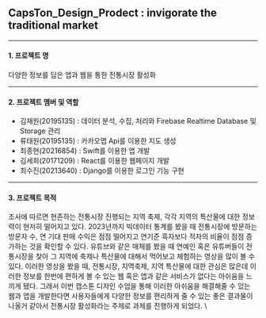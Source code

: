 ## CapsTon_Design_Prodect : invigorate the traditional market

---
#### 1. 프로젝트 명
다양한 정보를 담은 앱과 웹을 통한 전통시장 활성화

---
#### 2. 프로젝트 멤버 및 역할
* 김재원(20195135) : 데이터 분석, 수집, 처리와 Firebase Realtime Database 및 Storage 관리
* 류태원(20195135) : 카카오맵 Api를 이용한 지도 생성
* 최종현(20216854) : Swift를 이용한 앱 개발
* 김세희(20171209) : React를 이용한 웹페이지 개발
* 최수진(20213640) : Django를 이용한 로그인 기능 구현

---
#### 3. 프로젝트 목적
조사에 따르면 현존하는 전통시장 진행되는 지역 축제, 각각 지역의 특산물에 대한 정보력이 현저히 떨어지고 있다. 2023년까지 빅데이터 통계를 봤을 때 전통시장에 방문하는 방문자 수, 연 기대 판매 수익은 점점 떨어지고 연기준 흑자보다 적자의 비율이 점점 증가하는 것을 확인할 수 있다. 유튜브와 같은 매체를 봤을 때 연예인 혹은 유튜버들이 전통시장을 찾아 그 지역에 축제나 특산물에 대해서 먹어보고 체험하는 영상을 많이 볼 수 있다. 이러한 영상을 봤을 때, 전통시장, 지역축제, 지역 특산물에 대한 관심은 많은데 이러한 정보를 한번에 편하게 볼 수 있는 웹 혹은 앱과 같은 서비스가 없다는 아쉬움을 느끼게 됐다. 그래서 이번 캡스톤 디자인 수업을 통해 이러한 아쉬움을 해결해줄 수 있는 웹과 앱을 개발한다면 사용자들에게 다양한 정보를 편리하게 줄 수 있는 좋은 결과물이 나올거 같아서 전통시장 활성화라는 주제로 과제를 진행하게 되었다. \
